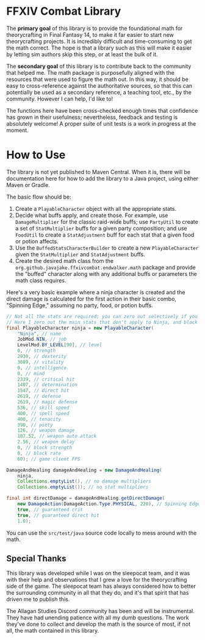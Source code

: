 # FFXIV Combat Library

The **primary goal** of this library is to provide the foundational math for theorycrafting in Final
Fantasy 14, to make it far easier to start new theorycrafting projects. It is incredibly difficult
and time-consuming to get the math correct. The hope is that a library such as this will make it easier
by letting sim authors skip this step, or at least the bulk of it.

The **secondary goal** of this library is to contribute back to the community that helped me. The
math package is purposefully aligned with the resources that were used to figure the math out. In
this way, it should be easy to cross-reference against the authoritative sources, so that this can
potentially be used as a secondary reference, a teaching tool, etc., by the community. However I can
help, I'd like to!

The functions here have been cross-checked enough times that confidence has grown in their
usefulness; nevertheless, feedback and testing is absolutely welcome! A proper suite of unit tests
is a work in progress at the moment.

# How to Use
The library is not yet published to Maven Central. When it is, there will be documentation here for
how to add the library to a Java project, using either Maven or Gradle.

The basic flow should be:
1. Create a `PlayableCharacter` object with all the appropriate stats.
2. Decide what buffs apply, and create those. For example, use `DamageMultiplier` for the classic
   raid-wide buffs; use `PartyUtil` to create a set of `StatMultiplier` buffs for a given party
   composition; and use `FoodUtil` to create a `StatAdjustment` buff for each stat that a given food
   or potion affects.
3. Use the `BuffedStatsCharacterBuilder` to create a new `PlayableCharacter` given the
   `StatMultiplier` and `StatAdjustment` buffs.
4. Create the desired math class from the `org.github.javajake.ffxivcombat.endwalker.math` package
   and provide the "buffed" character along with any additional buffs or parameters the math class
   requires.

Here's a very basic example where a ninja character is created and the direct damage is calculated
for the first action in their basic combo, "Spinning Edge," assuming no party, food, or potion
buffs.
```java
// Not all the stats are required; you can zero out selectively if you know.
// Here I zero out the main stats that don't apply to Ninja, and block stats which only apply to PLD
final PlayableCharacter ninja = new PlayableCharacter(
    "Ninja", // name
    JobMod.NIN, // job
    LevelMod.BY_LEVEL[90], // level
    0, // strength
    2930, // dexterity
    3089, // vitality
    0, // intelligence
    0, // mind
    2339, // critical hit
    1407, // determination
    1547, // direct hit
    2619, // defense
    2619, // magic defense
    536, // skill speed
    400, // spell speed
    400, // tenacity
    390, // piety
    126, // weapon damage
    107.52, // weapon auto attack
    2.56, // weapon delay
    0, // block strength
    0, // block rate
    60); // game client FPS

DamageAndHealing damageAndHealing = new DamageAndHealing(
    ninja,
    Collections.emptyList(), // no damage multipliers
    Collections.emptyList()); // no stat multipliers

final int directDamage = damageAndHealing.getDirectDamage(
    new DamageAction(DamageAction.Type.PHYSICAL, 220), // Spinning Edge
    true, // guaranteed crit
    true, // guaranteed direct hit
    1.0);
```

You can use the `src/test/java` source code locally to mess around with the math.

## Special Thanks
This library was developed while I was on the sleepocat team, and it was with their help and
observations that I grew a love for the theorycrafting side of the game. The sleepocat team has
always considered how to better the surrounding community in all that they do, and it's that spirit
that has driven me to publish this.

The Allagan Studies Discord community has been and will be instrumental. They have had unending
patience with all my dumb questions. The work they've done to collect and develop the math is the
source of most, if not all, the math contained in this library.